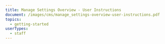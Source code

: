 ```yaml
---
title: Manage Settings Overview - User Instructions
document: /images/cms/manage_settings-overview-user-instructions.pdf
topics:
  - getting-started
userTypes:
  - staff
---
```

